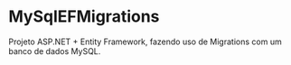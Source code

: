 # MySqlEFMigrations
Projeto ASP.NET + Entity Framework, fazendo uso de Migrations com um banco de dados MySQL.
